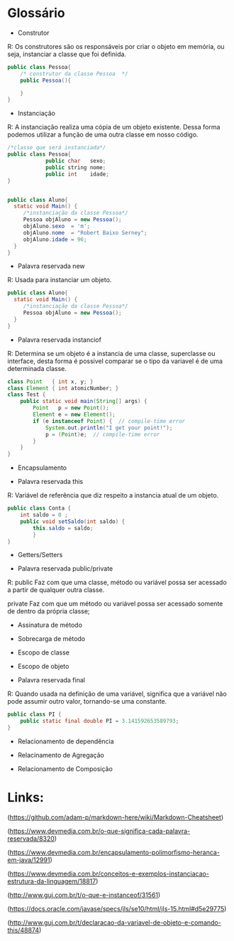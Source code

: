 # Glossário

* Construtor

R: Os construtores são os responsáveis por criar o objeto em memória, ou seja, instanciar a classe que foi definida.
```java
public class Pessoa{
	/* construtor da classe Pessoa  */
	public Pessoa(){

	}
}
```

* Instanciação

R: A instanciação realiza uma cópia de um objeto existente. Dessa forma podemos utilizar a função de uma outra classe em nosso código.


```java
/*classe que será instanciada*/
public class Pessoa{
            public char   sexo;
            public string nome;
            public int    idade;
}


public class Aluno{
  static void Main() {
  	 /*instanciação da classe Pessoa*/
  	 Pessoa objAluno = new Pessoa();  
	 objAluno.sexo  = 'm';
	 objAluno.nome  = "Robert Baixo Serney";
	 objAluno.idade = 96;
  }
}

```

* Palavra reservada new

R: Usada para instanciar um objeto.
 
```java
public class Aluno{
  static void Main() {
  	 /*instanciação da classe Pessoa*/
  	 Pessoa objAluno = new Pessoa();  
  }
}
```

* Palavra reservada instanciof

R: Determina se um objeto é a instancia de uma classe, superclasse ou interface, desta forma é possivel comparar se o tipo da variavel é de uma determinada classe. 

```java
class Point   { int x, y; }
class Element { int atomicNumber; }
class Test {
    public static void main(String[] args) {
        Point   p = new Point();
        Element e = new Element();
        if (e instanceof Point) {  // compile-time error
            System.out.println("I get your point!");
            p = (Point)e;  // compile-time error
        }
    }
}
```

* Encapsulamento

* Palavra reservada this

R: Variável de referência que diz respeito a instancia atual de um objeto.

```java
public class Conta {
	int saldo = 0 ;
	public void setSaldo(int saldo) {
		this.saldo = saldo; 
    	}
}
```

* Getters/Setters

* Palavra reservada public/private

R: public Faz com que uma classe, método ou variável possa ser acessado a partir de qualquer outra classe.

private Faz com que um método ou variável possa ser acessado somente de dentro da própria classe;


* Assinatura de método

* Sobrecarga de método

* Escopo de classe

* Escopo de objeto

* Palavra reservada final

R: Quando usada na definição de uma variável, significa que a variável não pode assumir outro valor, tornando-se uma constante. 

```java
public class PI {
    public static final double PI = 3.141592653589793;
}
```

* Relacionamento de dependência

* Relacinamento de Agregação

* Relacionamento de Composição



# Links:

(https://github.com/adam-p/markdown-here/wiki/Markdown-Cheatsheet)

(https://www.devmedia.com.br/o-que-significa-cada-palavra-reservada/8320)

(https://www.devmedia.com.br/encapsulamento-polimorfismo-heranca-em-java/12991)

(https://www.devmedia.com.br/conceitos-e-exemplos-instanciacao-estrutura-da-linguagem/18817)

(http://www.guj.com.br/t/o-que-e-instanceof/31561)

(https://docs.oracle.com/javase/specs/jls/se10/html/jls-15.html#d5e29775)

(http://www.guj.com.br/t/declaracao-da-variavel-de-objeto-e-comando-this/48874)
